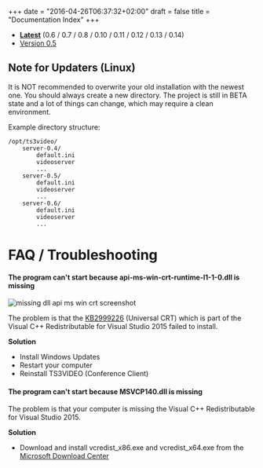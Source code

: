 +++
date = "2016-04-26T06:37:32+02:00"
draft = false
title = "Documentation Index"
+++

- __[Latest](./latest)__ (0.6 / 0.7 / 0.8 / 0.10 / 0.11 / 0.12 / 0.13 / 0.14)
- [Version 0.5](./0.5)

## Note for Updaters (Linux)

It is NOT recommended to overwrite your old installation with the newest one.
You should always create a new directory.
The project is still in BETA state and a lot of things can change, which may require a clean environment.

Example directory structure:

```plain
/opt/ts3video/
    server-0.4/
        default.ini
        videoserver
        ...
    server-0.5/
        default.ini
        videoserver
        ...
    server-0.6/
        default.ini
        videoserver
        ...
```

# FAQ / Troubleshooting

#### The program can't start because api-ms-win-crt-runtime-l1-1-0.dll is missing

![missing dll api ms win crt screenshot](/images/missing-dll-api-ms-win-crt.png)

The problem is that the [KB2999226](https://support.microsoft.com/en-us/kb/2999226)
(Universal CRT) which is part of the Visual C++ Redistributable for Visual Studio 2015 failed to install.

__Solution__

- Install Windows Updates
- Restart your computer
- Reinstall TS3VIDEO (Conference Client)

#### The program can't start because MSVCP140.dll is missing

The problem is that your computer is missing the Visual C++ Redistributable for Visual Studio 2015.

__Solution__

- Download and install vcredist_x86.exe and vcredist_x64.exe from the 
[Microsoft Download Center](https://www.microsoft.com/en-us/download/details.aspx?id=48145)
